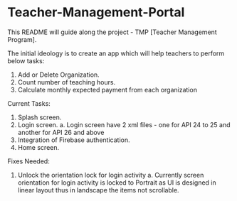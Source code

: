 # Teacher-Management-Portal

<p>
This README will guide along the project - TMP [Teacher Management Program].

The initial ideology is to create an app which will help teachers to perform below tasks:
1. Add or Delete Organization.
2. Count number of teaching hours.
3. Calculate monthly expected payment from each organization

Current Tasks:
1. Splash screen.
2. Login screen.
   a. Login screen have 2 xml files - one for API 24 to 25 and another for API 26 and above
3. Integration of Firebase authentication.
4. Home screen.

Fixes Needed:
1. Unlock the orientation lock for login activity
   a. Currently screen orientation for login activity is locked to Portrait as UI is designed in linear layout thus in landscape the items not scrollable.

</p>